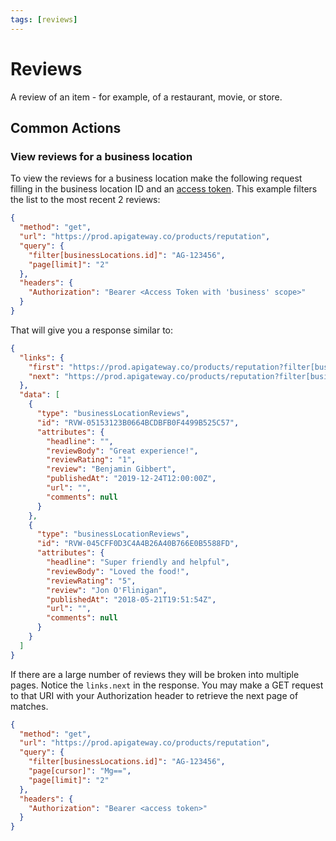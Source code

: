 ```yaml
---
tags: [reviews]
---
```


# Reviews

A review of an item - for example, of a restaurant, movie, or store.

## Common Actions

### View reviews for a business location

To view the reviews for a business location make the following request filling in the business location ID and an [access token](../Authorization/2-legged-oauth/UsingAServiceAccount.md). 
This example filters the list to the most recent 2 reviews: 


```json http
{
  "method": "get",
  "url": "https://prod.apigateway.co/products/reputation",
  "query": {
    "filter[businessLocations.id]": "AG-123456",
    "page[limit]": "2"
  },
  "headers": {
    "Authorization": "Bearer <Access Token with 'business' scope>"
  }
}
```

That will give you a response similar to:

```json
{
  "links": {
    "first": "https://prod.apigateway.co/products/reputation?filter[businessLocations.id]=AG-123456&page[cursor]=&page[limit]=2",
    "next": "https://prod.apigateway.co/products/reputation?filter[businessLocations.id]=AG-123456&page[cursor]=Mg==&page[limit]=2"
  },
  "data": [
    {
      "type": "businessLocationReviews",
      "id": "RVW-05153123B0664BCDBFB0F4499B525C57",
      "attributes": {
        "headline": "",
        "reviewBody": "Great experience!",
        "reviewRating": "1",
        "review": "Benjamin Gibbert",
        "publishedAt": "2019-12-24T12:00:00Z",
        "url": "",
        "comments": null
      }
    },
    {
      "type": "businessLocationReviews",
      "id": "RVW-045CFF0D3C4A4B26A40B766E0B5588FD",
      "attributes": {
        "headline": "Super friendly and helpful",
        "reviewBody": "Loved the food!",
        "reviewRating": "5",
        "review": "Jon O'Flinigan",
        "publishedAt": "2018-05-21T19:51:54Z",
        "url": "",
        "comments": null
      }
    }
  ] 
}
```

If there are a large number of reviews they will be broken into multiple pages. Notice the `links.next` in the response. You may make a GET request to that URI with your Authorization header to retrieve the next page of matches. 

```json http
{
  "method": "get",
  "url": "https://prod.apigateway.co/products/reputation",
  "query": {
    "filter[businessLocations.id]": "AG-123456",
    "page[cursor]": "Mg==",
    "page[limit]": "2"
  },
  "headers": {
    "Authorization": "Bearer <access token>"
  }
}
```